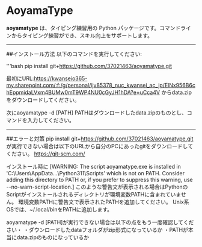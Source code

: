 # AoyamaType

**aoyamatype** は、タイピング練習用の Python パッケージです。コマンドラインからタイピング練習ができ、スキル向上をサポートします。

---
##インストール方法
以下のコマンドを実行してください:

'''bash
pip install git+https://github.com/37021463/aoyamatype.git


最初にURL:https://kwanseio365-my.sharepoint.com/:f:/g/personal/ijv85378_nuc_kwansei_ac_jp/ElNx956B6chEppmidaLVxm4BUMw0mT9WP4NU0cGyJH1hDA?e=uCca4V からdata.zipをダウンロードしてください。

次にaoyamatype -d [PATH] PATHはダウンロードしたdata.zipのものとし、コマンドを入力してください。

---

##エラーと対策
pip install git+https://github.com/37021463/aoyamatype.git
が実行できない場合は以下のURLから自分のPCにあったgitをダウンロードしてください。
https://git-scm.com/

インストール時に
[WARNING: The script aoyamatype.exe is installed in 'C:\Users\AppData\...\Python311\Scripts' which is not on PATH.
Consider adding this directory to PATH or, if you prefer to suppress this warning, use --no-warn-script-location.]
このような警告文が表示される場合はPythonのScriptがインストールされるディレクトリが環境変数PATHに含まれていません。
環境変数PATHに警告文で表示されたPATHを追加してください。
Unix系OSでは、~/.local/binをPATHに追加します。

aoyamatype -d [PATH]が実行できない場合は以下の点をもう一度確認してください・
・ダウンロードしたdataフォルダがzip形式になっているか
・PATHが本当にdata.zipのものになっているか
